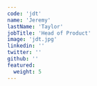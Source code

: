 ```yaml
---
code: 'jdt'
name: 'Jeremy'
lastName: 'Taylor'
jobTitle: 'Head of Product'
image: 'jdt.jpg'
linkedin: ''
twitter: ''
github: ''
featured:
  weight: 5
---
```

